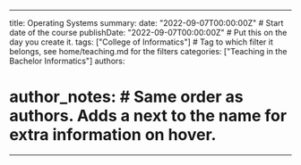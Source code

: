 
---
title: Operating Systems
summary: 
date: "2022-09-07T00:00:00Z" # Start date of the course
publishDate: "2022-09-07T00:00:00Z" # Put this on the day you create it.
tags: ["College of Informatics"] # Tag to which filter it belongs, see home/teaching.md for the filters
categories: ["Teaching in the Bachelor Informatics"]
authors:
# author_notes: # Same order as authors. Adds a  next to the name for extra information on hover.
---
